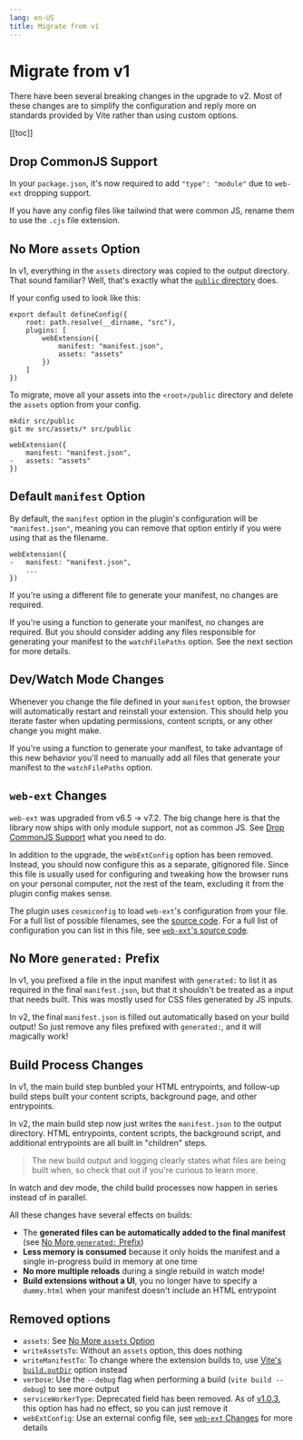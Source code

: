 ```yaml
---
lang: en-US
title: Migrate from v1
---
```


# Migrate from v1

There have been several breaking changes in the upgrade to v2. Most of these changes are to simplify the configuration and reply more on standards provided by Vite rather than using custom options.

[[toc]]

## Drop CommonJS Support

In your `package.json`, it's now required to add `"type": "module"` due to `web-ext` dropping support.

If you have any config files like tailwind that were common JS, rename them to use the `.cjs` file extension.

## No More `assets` Option

In v1, everything in the `assets` directory was copied to the output directory. That sound familiar? Well, that's exactly what the [`public` directory](https://vitejs.dev/guide/assets.html#the-public-directory) does.

If your config used to look like this:

```ts:no-line-numbers
export default defineConfig({
    root: path.resolve(__dirname, "src"),
    plugins: [
        webExtension({
            manifest: "manifest.json",
            assets: "assets"
        })
    ]
})
```

To migrate, move all your assets into the `<root>/public` directory and delete the `assets` option from your config.

```bash:no-line-numbers
mkdir src/public
git mv src/assets/* src/public
```

```diff:no-line-numbers
webExtension({
    manifest: "manifest.json",
-   assets: "assets"
})
```

## Default `manifest` Option

By default, the `manifest` option in the plugin's configuration will be `"manifest.json"`, meaning you can remove that option entirly if you were using that as the filename.

```diff:no-line-numbers
webExtension({
-   manifest: "manifest.json",
    ...
})
```

If you're using a different file to generate your manifest, no changes are required.

If you're using a function to generate your manifest, no changes are required. But you should consider adding any files responsible for generating your manifest to the `watchFilePaths` option. See the next section for more details.

## Dev/Watch Mode Changes

Whenever you change the file defined in your `manifest` option, the browser will automatically restart and reinstall your extension. This should help you iterate faster when updating permissions, content scripts, or any other change you might make.

If you're using a function to generate your manifest, to take advantage of this new behavior you'll need to manually add all files that generate your manifest to the `watchFilePaths` option.

## `web-ext` Changes

`web-ext` was upgraded from v6.5 &rarr; v7.2. The big change here is that the library now ships with only module support, not as common JS. See [Drop CommonJS Support](#drop-commonjs-support) what you need to do.

In addition to the upgrade, the `webExtConfig` option has been removed. Instead, you should now configure this as a separate, gitignored file. Since this file is usually used for configuring and tweaking how the browser runs on your personal computer, not the rest of the team, excluding it from the plugin config makes sense.

The plugin uses `cosmiconfig` to load `web-ext`'s configuration from your file. For a full list of possible filenames, see the [source code](https://github.com/aklinker1/vite-plugin-web-extension/blob/b3111ddabcf4ff30239eeaa11ff88f6208dd2cf5/packages/vite-plugin-web-extension/src/utils/extension-runner.ts#L26-L46). For a full list of configuration you can list in this file, see [`web-ext`'s source code](https://github.com/mozilla/web-ext/blob/e37e60a2738478f512f1255c537133321f301771/src/cmd/run.js#L28-L62).

## No More `generated:` Prefix

In v1, you prefixed a file in the input manifest with `generated:` to list it as required in the final `manifest.json`, but that it shouldn't be treated as a input that needs built. This was mostly used for CSS files generated by JS inputs.

In v2, the final `manifest.json` is filled out automatically based on your build output! So just remove any files prefixed with `generated:`, and it will magically work!

## Build Process Changes

In v1, the main build step bunbled your HTML entrypoints, and follow-up build steps built your content scripts, background page, and other entrypoints.

In v2, the main build step now just writes the `manifest.json` to the output directory. HTML entrypoints, content scripts, the background script, and additional entrypoints are all built in "children" steps.

> The new build output and logging clearly states what files are being built when, so check that out if you're curious to learn more.

In watch and dev mode, the child build processes now happen in series instead of in parallel.

All these changes have several effects on builds:

- The **generated files can be automatically added to the final manifest** (see [No More `generated:` Prefix](#no-more-generated-prefix))
- **Less memory is consumed** because it only holds the manifest and a single in-progress build in memory at one time
- **No more multiple reloads** during a single rebuild in watch mode!
- **Build extensions without a UI**, you no longer have to specify a `dummy.html` when your manifest doesn't include an HTML entrypoint

## Removed options

- `assets`: See [No More `assets` Option](#no-more-assets-option)
- `writeAssetsTo`: Without an `assets` option, this does nothing
- `writeManifestTo`: To change where the extension builds to, use [Vite's `build.outDir`](https://vitejs.dev/config/build-options.html#build-outdir) option instead
- `verbose`: Use the `--debug` flag when performing a build (`vite build --debug`) to see more output
- `serviceWorkerType`: Deprecated field has been removed. As of  [v1.0.3](https://github.com/aklinker1/vite-plugin-web-extension/releases/tag/v1.0.3), this option has had no effect, so you can just remove it
- `webExtConfig`: Use an external config file, see [`web-ext` Changes](#web-ext-changes) for more details
